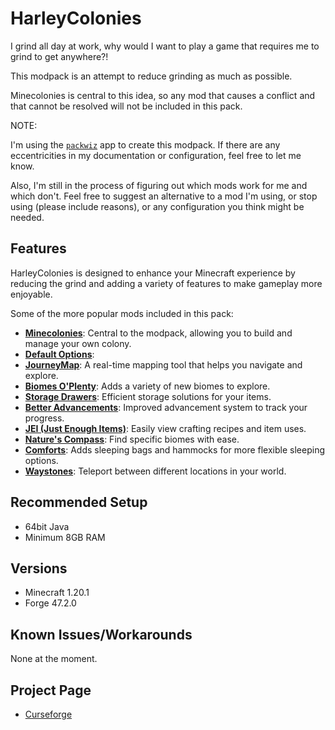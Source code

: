 # HarleyColonies

I grind all day at work, why would I want to play a game that requires me to
grind to get anywhere?!

This modpack is an attempt to reduce grinding as much as possible.

Minecolonies is central to this idea, so any mod that causes a conflict and
that cannot be resolved will not be included in this pack.

NOTE:

I'm using the [`packwiz`](https://packwiz.infra.link) app to create this
modpack. If there are any eccentricities in my documentation or configuration,
feel free to let me know.

Also, I'm still in the process of figuring out which mods work for me and
which don't. Feel free to suggest an alternative to a mod I'm using, or stop
using (please include reasons), or any configuration you think might be
needed.

## Features

HarleyColonies is designed to enhance your Minecraft experience by reducing
the grind and adding a variety of features to make gameplay more enjoyable.

Some of the more popular mods included in this pack:

- **[Minecolonies](https://www.curseforge.com/minecraft/mc-mods/minecolonies)**: Central to the modpack, allowing you to build and manage your own colony.
- **[Default Options](https://www.curseforge.com/minecraft/mc-mods/default-options)**:
- **[JourneyMap](https://www.curseforge.com/minecraft/mc-mods/journeymap)**: A real-time mapping tool that helps you navigate and explore.
- **[Biomes O'Plenty](https://www.curseforge.com/minecraft/mc-mods/biomes-o-plenty)**: Adds a variety of new biomes to explore.
- **[Storage Drawers](https://www.curseforge.com/minecraft/mc-mods/storage-drawers)**: Efficient storage solutions for your items.
- **[Better Advancements](https://www.curseforge.com/minecraft/mc-mods/better-advancements)**: Improved advancement system to track your progress.
- **[JEI (Just Enough Items)](https://www.curseforge.com/minecraft/mc-mods/jei)**: Easily view crafting recipes and item uses.
- **[Nature's Compass](https://www.curseforge.com/minecraft/mc-mods/natures-compass)**: Find specific biomes with ease.
- **[Comforts](https://www.curseforge.com/minecraft/mc-mods/comforts)**: Adds sleeping bags and hammocks for more flexible sleeping options.
- **[Waystones](https://www.curseforge.com/minecraft/mc-mods/waystones)**: Teleport between different locations in your world.

## Recommended Setup

* 64bit Java
* Minimum 8GB RAM

## Versions

* Minecraft 1.20.1
* Forge 47.2.0

## Known Issues/Workarounds

None at the moment.

## Project Page

- [Curseforge](https://legacy.curseforge.com/minecraft/modpacks/harleycolonies)
